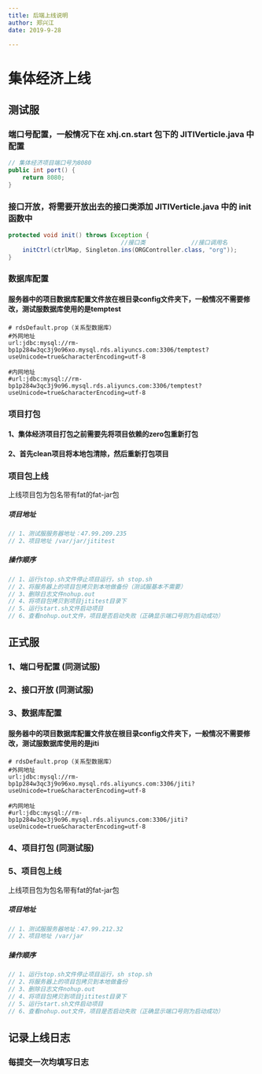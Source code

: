 ```yaml
---
title: 后端上线说明
author: 郑兴江    
date: 2019-9-28

---
```


# 集体经济上线

## 测试服

### 端口号配置，一般情况下在 xhj.cn.start 包下的 JITIVerticle.java 中配置

```java
// 集体经济项目端口号为8080
public int port() {
	return 8080;
}
```



### 接口开放，将需要开放出去的接口类添加 JITIVerticle.java 中的 init 函数中

```java
protected void init() throws Exception {
    							//接口类			  //接口调用名
	initCtrl(ctrlMap, Singleton.ins(ORGController.class, "org"));
}
```



### 数据库配置
#### 服务器中的项目数据库配置文件放在根目录config文件夹下，一般情况不需要修改，测试服数据库使用的是temptest

```properties
# rdsDefault.prop（关系型数据库）
#外网地址
url:jdbc:mysql://rm-bp1p284w3qc3j9o96xo.mysql.rds.aliyuncs.com:3306/temptest?useUnicode=true&characterEncoding=utf-8

#内网地址
#url:jdbc:mysql://rm-bp1p284w3qc3j9o96.mysql.rds.aliyuncs.com:3306/temptest?useUnicode=true&characterEncoding=utf-8
```



### 项目打包

#### 1、集体经济项目打包之前需要先将项目依赖的zero包重新打包

#### 2、首先clean项目将本地包清除，然后重新打包项目



### 项目包上线

上线项目包为包名带有fat的fat-jar包

##### 项目地址

```java
// 1、测试服服务器地址：47.99.209.235
// 2、项目地址 /var/jar/jititest
```

##### 操作顺序

```java
// 1、运行stop.sh文件停止项目运行，sh stop.sh
// 2、将服务器上的项目包拷贝到本地做备份（测试服基本不需要）
// 3、删除日志文件nohup.out
// 4、将项目包拷贝到项目jititest目录下
// 5、运行start.sh文件启动项目
// 6、查看nohup.out文件，项目是否启动失败（正确显示端口号则为启动成功）
```



## 正式服

### 1、端口号配置 (同测试服)

### 2、接口开放 (同测试服)

### 3、数据库配置
#### 服务器中的项目数据库配置文件放在根目录config文件夹下，一般情况不需要修改，测试服数据库使用的是jiti

```properties
# rdsDefault.prop（关系型数据库）
#外网地址
url:jdbc:mysql://rm-bp1p284w3qc3j9o96xo.mysql.rds.aliyuncs.com:3306/jiti?useUnicode=true&characterEncoding=utf-8

#内网地址
#url:jdbc:mysql://rm-bp1p284w3qc3j9o96.mysql.rds.aliyuncs.com:3306/jiti?useUnicode=true&characterEncoding=utf-8
```

### 4、项目打包 (同测试服)

### 5、项目包上线

上线项目包为包名带有fat的fat-jar包

##### 项目地址

```java
// 1、测试服服务器地址：47.99.212.32
// 2、项目地址 /var/jar
```

##### 操作顺序

```java
// 1、运行stop.sh文件停止项目运行，sh stop.sh
// 2、将服务器上的项目包拷贝到本地做备份
// 3、删除日志文件nohup.out
// 4、将项目包拷贝到项目jititest目录下
// 5、运行start.sh文件启动项目
// 6、查看nohup.out文件，项目是否启动失败（正确显示端口号则为启动成功）
```



## 记录上线日志
### 每提交一次均填写日志
